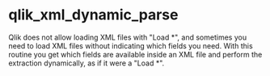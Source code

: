 # qlik_xml_dynamic_parse
Qlik does not allow loading XML files with "Load *", and sometimes you need to load XML files without indicating which fields you need.  With this routine you get which fields are available inside an XML file and perform the extraction dynamically, as if it were a "Load *".
